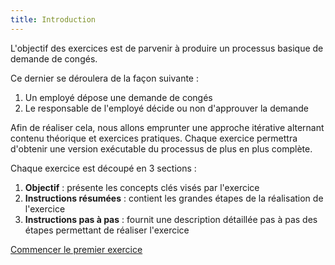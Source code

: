 ```yaml
---
title: Introduction
---
```


L'objectif des exercices est de parvenir à produire un processus basique de demande de congés.

Ce dernier se déroulera de la façon suivante :
1. Un employé dépose une demande de congés
1. Le responsable de l'employé décide ou non d'approuver la demande

Afin de réaliser cela, nous allons emprunter une approche itérative alternant contenu théorique et exercices pratiques.
Chaque exercice permettra d'obtenir une version exécutable du processus de plus en plus complète.

Chaque exercice est découpé en 3 sections :
1. **Objectif** : présente les concepts clés visés par l'exercice
1. **Instructions résumées** : contient les grandes étapes de la réalisation de l'exercice
1. **Instructions pas à pas** : fournit une description détaillée pas à pas des étapes permettant de réaliser l'exercice

[Commencer le premier exercice](01-bpmn-design)
